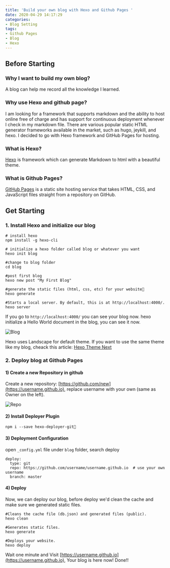 ```yaml
---
title: 'Build your own blog with Hexo and Github Pages '
date: 2020-04-29 14:17:29
categories: 
- Blog Setting
tags:
- Github Pages
- Blog
- Hexo
---
```


## Before Starting

### Why I want to build my own blog?
A blog can help me record all the knowledge I learned. 

### Why use Hexo and github page?
I am looking for a framework that supports markdown and the ability to host online free of charge and has support for continuous deployment whenever I check in my markdown file.
There are various popular static HTML generator frameworks available in the market, such as hugo, jeykill, and hexo. I decided to go with Hexo framework and GitHub Pages for hosting. 

<!-- more -->

### What is Hexo?
[Hexo](https://hexo.io/docs/index.html) is framework which can generate Markdown to html with a beautiful theme.

### What is Github Pages?
[GitHub Pages](https://pages.github.com/) is a static site hosting service that takes HTML, CSS, and JavaScript files straight from a repository on GitHub.

## Get Starting
### 1. Install Hexo and initialize our blog

```
# install hexo
npm install -g hexo-cli

# initialize a hexo folder called blog or whatever you want
hexo init blog

#change to blog folder
cd blog

#post first blog
hexo new post "My First Blog"

#generate the static files (html, css, etc) for your website
hexo generate

#Starts a local server. By default, this is at http://localhost:4000/.
hexo server
```

If you go to ```http://localhost:4000/``` you can see your blog now. hexo initialize a Hello World document in the blog, you can see it now.

![Blog](/uploads/Build-your-own-blog-with-Hexo-and-Github-Pages-01.png)

Hexo uses Landscape for default theme.
If you want to use the same theme like my blog, cheack this article: [Hexo Theme Next](https://maorutian.github.io/2020/04/30/Hexo-Theme-Next/) 

### 2. Deploy blog at Github Pages

#### 1) Create a new Repository in github
Create a new repository: [https://github.com/new](https://username.github.io), replace username with your own (same as Owner on the left).

![Repo](/uploads/Build-your-own-blog-with-Hexo-and-Github-Pages-02.png)

#### 2) Install Deployer Plugin

```
npm i --save hexo-deployer-git
```

#### 3) Deployment Configuration
open `_config.yml` file under `blog` folder, search deploy

```
deploy:
  type: git
  repo: https://github.com/username/username.github.io  # use your own username
  branch: master
```

#### 4) Deploy
Now, we can deploy our blog, before deploy we'd clean the cache and make sure we generated static files.

```
#Cleans the cache file (db.json) and generated files (public).
hexo clean

#Generates static files.
hexo generate

#Deploys your website.
hexo deploy

```

Wait one minute and Visit [https://username.github.io](https://username.github.io), Your blog is here now! Done!!
